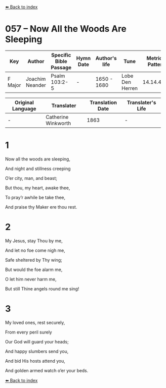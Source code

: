 [⬅️ Back to index](../README.md)

# 057 – Now All the Woods Are Sleeping

Key | Author   | Specific Bible Passage     |Hymn Date |Author's life |Tune |Metrical Pattern   |Composer/Source                                                                                        
-- | --------- | ---------------------------|----------|--------------|-----|-------------------|-------------   
F Major  | Joachim Neander      | Psalm 103:2-5 | -  | 1650 - 1680 | Lobe Den Herren | 14.14.4.7.8 | Chorale Book for England, 1863 

Original Language | Translater | Translation Date   | Translater's Life     
----------------- | --------- | --------------------|-------------   
\-  | Catherine Winkworth      | 1863 | -  | 1827 - 1878 



# 1

Now all the woods are sleeping,

And night and stillness creeping

O’er city, man, and beast;

But thou, my heart, awake thee,

To pray’r awhile be take thee,

And praise thy Maker ere thou rest.



# 2

My Jesus, stay Thou by me,

And let no foe come nigh me,

Safe sheltered by Thy wing;

But would the foe alarm me,

O let him never harm me,

But still Thine angels round me sing!



# 3

My loved ones, rest securely,

From every peril surely

Our God will guard your heads;

And happy slumbers send you,

And bid His hosts attend you,

And golden armed watch o’er your beds.

[⬅️ Back to index](../README.md)
